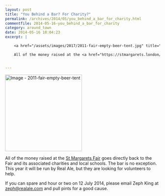 ```yaml
---
layout: post
title: "You Behind a Bar? For Charity?"
permalink: /archives/2014/05/you_behind_a_bar_for_charity.html
commentfile: 2014-05-16-you_behind_a_bar_for_charity
category: around_town
date: 2014-05-16 18:04:23
excerpt: |

    <a href="/assets/images/2017/2011-fair-empty-beer-tent.jpg" title="Click for a larger image"><img src="/assets/images/2017/2011-fair-empty-beer-tent-thumb.jpg" width="150" alt="Image - 2011-fair-empty-beer-tent"  class="photo right"/></a>

    All of the money raised at the <a href="https://stmargarets.london/event/fair/200705144148">St Margarets Fair</a> goes directly back to the Fair and its associated charities and local schools. The bar is no exception. This year it will be run by Real Ale, but they are looking for volunteers to help.


---
```


<a href="/assets/images/2017/2011-fair-empty-beer-tent.jpg" title="Click for a larger image"><img src="/assets/images/2017/2011-fair-empty-beer-tent-thumb.jpg" width="250" alt="Image - 2011-fair-empty-beer-tent"  class="photo right"/></a>

All of the money raised at the [St Margarets Fair](/event/fair/200705144148) goes directly back to the Fair and its associated charities and local schools. The bar is no exception. This year it will be run by Real Ale, but they are looking for volunteers to help.

If you can spare and hour or two on 12 July 2014, please email Zeph King at [zeph@realale.com](mailto:zeph@realale.com) and pull pints for a good cause.
